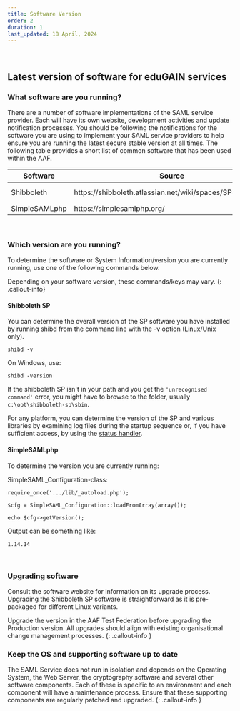 ```yaml
---
title: Software Version
order: 2
duration: 1
last_updated: 18 April, 2024
---
```

<br>

## Latest version of software for eduGAIN services

<h3>What software are you running?</h3>

There are a number of software implementations of the SAML service provider. Each will have its own website, development activities and update notification processes. You should be following the notifications for the software you are using to implement your SAML service providers to help ensure you are running the latest secure stable version at all times. The following table provides a short list of common software that has been used within the AAF.

<table class="table">
  <thead>
    <tr>
      <th scope="col">Software</th>
      <th scope="col">Source</th>
      <th scope="col">Download site</th>
    </tr>
  </thead>
  <tbody>
    <tr>
      <td>Shibboleth</td>
      <td>https://shibboleth.atlassian.net/wiki/spaces/SP3/overview</td>
      <td>https://shibboleth.net/downloads/service-provider/latest/</td>
    </tr>
    <tr>
      <td>SimpleSAMLphp</td>
      <td>https://simplesamlphp.org/</td>
      <td>https://simplesamlphp.org/download/</td>
    </tr>
  </tbody>
</table>
<br>

<h3>Which version are you running?</h3>

To determine the software or System Information/version you are currently running, use one of the following commands below.

Depending on your software version, these commands/keys may vary.
{: .callout-info}


#### Shibboleth SP

You can determine the overall version of the SP software you have installed by running shibd from the command line with the -v option (Linux/Unix only).

`shibd -v`


On Windows, use:

`shibd -version`

If the shibboleth SP isn't in your path and you get the `'unrecognised command'` error, you might have to browse to the folder, usually `c:\opt\shibboleth-sp\sbin`.


For any platform, you can determine the version of the SP and various libraries by examining log files during the
startup sequence or, if you have sufficient access, by using the <a href="https://shibboleth.atlassian.net/wiki/spaces/SP3/pages/2065334870/Status+Handler">status handler</a>.


#### SimpleSAMLphp

To determine the version you are currently running:


SimpleSAML_Configuration-class:

```
require_once('.../lib/_autoload.php');

$cfg = SimpleSAML_Configuration::loadFromArray(array());

echo $cfg->getVersion();
```

Output can be something like:

`1.14.14`

<br>

<h3>Upgrading software</h3>

Consult the software website for information on its upgrade process. Upgrading the Shibboleth SP software is straightforward as it is pre-packaged for different Linux variants.


Upgrade the version in the AAF Test Federation before upgrading the Production version. All upgrades should align with existing organisational change management processes.
{: .callout-info }

<h3>Keep the OS and supporting software up to date</h3>

The SAML Service does not run in isolation and depends on the Operating System, the Web Server, the cryptography software and several other software components. Each of these is specific to an environment and each component will have a maintenance process. Ensure that these supporting components are regularly patched and upgraded.
{: .callout-info }